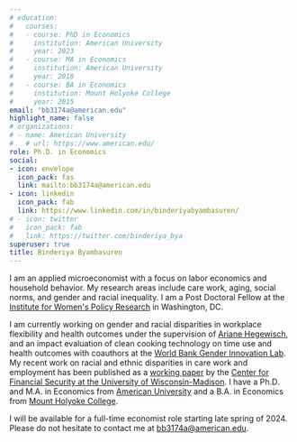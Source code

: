 ```yaml
---
# education:
#   courses:
#   - course: PhD in Economics
#     institution: American University
#     year: 2023
#   - course: MA in Economics
#     institution: American University
#     year: 2018
#   - course: BA in Economics
#     institution: Mount Holyoke College
#     year: 2015
email: "bb3174a@american.edu"
highlight_name: false
# organizations:
# - name: American University
#   # url: https://www.american.edu/
role: Ph.D. in Economics
social:
- icon: envelope
  icon_pack: fas
  link: mailto:bb3174a@american.edu
- icon: linkedin
  icon_pack: fab
  link: https://www.linkedin.com/in/binderiyabyambasuren/
# - icon: twitter
#   icon_pack: fab
#   link: https://twitter.com/binderiya_bya
superuser: true
title: Binderiya Byambasuren
---
```


I am an applied microeconomist with a focus on labor economics and household behavior. My research areas include care work, aging, social norms, and gender and racial inequality. I am a Post Doctoral Fellow at the [Institute for Women's Policy Research](https://iwpr.org/) in Washington, DC. 

I am currently working on gender and racial disparities in workplace flexibility and health outcomes under the supervision of [Ariane Hegewisch](https://iwpr.org/member/ariane-hegewisch-m-phil/), and an impact evaluation of clean cooking technology on time use and health outcomes with coauthors at the [World Bank Gender Innovation Lab](https://www.worldbank.org/en/programs/east-asia-and-pacific-gender-innovation-lab). My recent work on racial and ethnic disparities in care work and employment has been published as a [working paper](https://cfsrdrc.wisc.edu/project/jsit22-05) by the [Center for Financial Security at the University of Wisconsin-Madison](https://cfsrdrc.wisc.edu/). I have a Ph.D. and M.A. in Economics from [American University](https://www.american.edu/) and a B.A. in Economics from [Mount Holyoke College](https://www.mtholyoke.edu/).

I will be available for a full-time economist role starting late spring of 2024. Please do not hesitate to contact me at bb3174a@american.edu.


